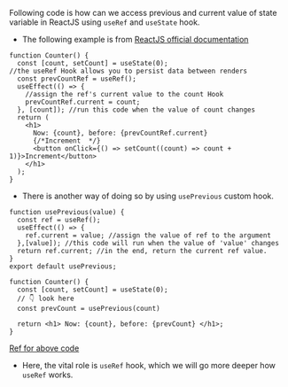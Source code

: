 Following code is how can we access previous and current value of state variable in ReactJS using `useRef` and `useState` hook.

- The following example is from [ReactJS official documentation](https://reactjs.org/docs/hooks-faq.html#how-to-get-the-previous-props-or-state)
```
function Counter() {
  const [count, setCount] = useState(0);
//the useRef Hook allows you to persist data between renders
  const prevCountRef = useRef();
  useEffect(() => {
    //assign the ref's current value to the count Hook
    prevCountRef.current = count;
  }, [count]); //run this code when the value of count changes
  return (
    <h1>
      Now: {count}, before: {prevCountRef.current}
      {/*Increment  */}
      <button onClick={() => setCount((count) => count + 1)}>Increment</button>
    </h1>
  );
}
```

- There is another way of doing so by using `usePrevious` custom hook.

```
function usePrevious(value) {
  const ref = useRef();
  useEffect(() => {
    ref.current = value; //assign the value of ref to the argument
  },[value]); //this code will run when the value of 'value' changes
  return ref.current; //in the end, return the current ref value.
}
export default usePrevious;

function Counter() {
  const [count, setCount] = useState(0);
  // 👇 look here
  const prevCount = usePrevious(count)

  return <h1> Now: {count}, before: {prevCount} </h1>;
}
```
[Ref for above code](https://blog.logrocket.com/accessing-previous-props-state-react-hooks/)
- Here, the vital role is `useRef` hook, which we will go more deeper how `useRef` works.

